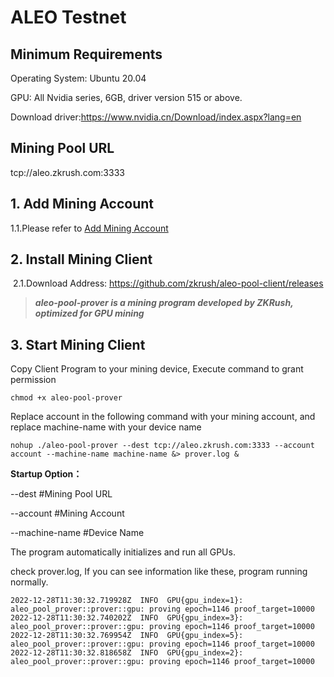# ALEO Testnet

## Minimum Requirements

Operating System: Ubuntu 20.04

GPU: All Nvidia series, 6GB, driver version 515 or above.

Download driver:https://www.nvidia.cn/Download/index.aspx?lang=en



## Mining Pool URL

tcp://aleo.zkrush.com:3333



## 1. Add Mining Account

1.1.Please refer to  [Add Mining Account](/en/_document/miner_account?id=add-mining-account)



## 2. Install Mining Client

 2.1.Download Address: https://github.com/zkrush/aleo-pool-client/releases

> ***aleo-pool-prover is a mining program developed by ZKRush, optimized for GPU mining***



## 3. Start Mining Client

Copy Client Program to your mining device, Execute command to grant permission

```shell
chmod +x aleo-pool-prover
```

Replace account in the following command with your mining account, and replace machine-name with your device name

```shell
nohup ./aleo-pool-prover --dest tcp://aleo.zkrush.com:3333 --account account --machine-name machine-name &> prover.log &
```

**Startup Option：**

--dest #Mining Pool URL

--account #Mining Account

--machine-name #Device Name

The program automatically initializes and run all GPUs.

check prover.log, If you can see information like these, program running normally.

```shell
2022-12-28T11:30:32.719928Z  INFO  GPU{gpu_index=1}: aleo_pool_prover::prover::gpu: proving epoch=1146 proof_target=10000
2022-12-28T11:30:32.740202Z  INFO  GPU{gpu_index=3}: aleo_pool_prover::prover::gpu: proving epoch=1146 proof_target=10000
2022-12-28T11:30:32.769954Z  INFO  GPU{gpu_index=5}: aleo_pool_prover::prover::gpu: proving epoch=1146 proof_target=10000
2022-12-28T11:30:32.818658Z  INFO  GPU{gpu_index=2}: aleo_pool_prover::prover::gpu: proving epoch=1146 proof_target=10000
```

















